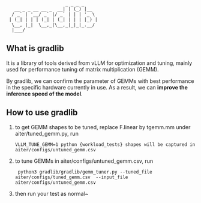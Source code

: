 ```
                      _ _ _ _     
   __ _ _ __ __ _  __| | (_) |__  
  / _` | '__/ _` |/ _` | | | '_ \ 
 | (_| | | | (_| | (_| | | | |_) |
  \__, |_|  \__,_|\__,_|_|_|_.__/ 
  |___/ 
```
## What is gradlib
It is a library of tools derived from vLLM for optimization and tuning, mainly used for performance tuning of matrix multiplication (GEMM).

By gradlib, we can confirm the parameter of GEMMs with best performance in the specific hardware currently in use. As a result, we can **improve the inference speed of the model**.

## How to use gradlib

1. to get GEMM shapes to be tuned, replace F.linear by tgemm.mm under aiter/tuned_gemm.py,
   run

   `
    VLLM_TUNE_GEMM=1 python {workload_tests}
shapes will be captured in aiter/configs/untuned_gemm.csv
   `
2. to tune GEMMs in aiter/configs/untuned_gemm.csv,
   run
   
   ` 
    python3 gradlib/gradlib/gemm_tuner.py --tuned_file aiter/configs/tuned_gemm.csv  --input_file aiter/configs/untuned_gemm.csv
   `
4. then run your test as normal~
